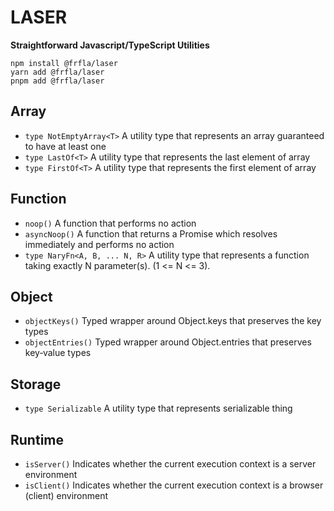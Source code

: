 # LASER

**Straightforward Javascript/TypeScript Utilities**

```
npm install @frfla/laser
yarn add @frfla/laser
pnpm add @frfla/laser
```

## Array

- `type NotEmptyArray<T>` A utility type that represents an array guaranteed to have at least one
- `type LastOf<T>` A utility type that represents the last element of array
- `type FirstOf<T>` A utility type that represents the first element of array

## Function

- `noop()` A function that performs no action
- `asyncNoop()` A function that returns a Promise which resolves immediately and performs no action
- `type NaryFn<A, B, ... N, R>` A utility type that represents a function taking exactly N parameter(s). (1 <= N <= 3).

## Object

- `objectKeys()` Typed wrapper around Object.keys that preserves the key types
- `objectEntries()` Typed wrapper around Object.entries that preserves key‑value types

## Storage

- `type Serializable` A utility type that represents serializable thing

## Runtime

- `isServer()` Indicates whether the current execution context is a server environment
- `isClient()` Indicates whether the current execution context is a browser (client) environment
